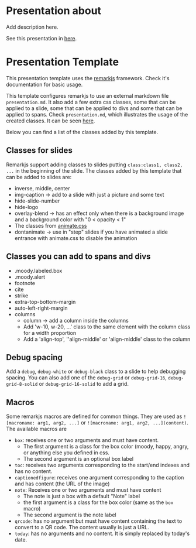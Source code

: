 # Presentation about <add subject here>

Add description here.

See this presentation in [here](<url where the presentation is served>).


# Presentation Template

This presentation template uses the [remarkjs](https://remarkjs.com/) framework.
Check it's documentation for basic usage.

This template configures remarkjs to use an external markdown file
`presentation.md`. It also add a few extra css classes, some that can be applied
to a slide, some that can be applied to divs and some that can be applied to
spans. Check `presentation.md`, which illustrates the usage of the created
classes. It can be seen [here](https://darcamo.github.io/remarkjs_template).

Below you can find a list of the classes added by this template.

## Classes for slides

Remarkjs support adding classes to slides putting `class:class1, class2, ...` in
the beginning of the slide. The classes added by this template that can be added
to slides are:

- inverse, middle, center
- img-caption -> add to a slide with just a picture and some text
- hide-slide-number
- hide-logo
- overlay-blend -> has an effect only when there is a background image and a background color with "0 < opacity < 1"
- The classes from [animate.css](https://daneden.github.io/animate.css/)
- dontanimate -> use in "step" slides if you have animated a slide entrance with animate.css to disable the animation

## Classes you can add to spans and divs

- .moody.labeled.box
- .moody.alert
- footnote
- cite
- strike
- extra-top-bottom-margin
- auto-left-right-margin
- columns
  - column -> add a column inside the columns
  - Add 'w-10, w-20, ...' class to the same element with the column class for a width proportion
  - Add a 'align-top', '\'align-middle\' or 'align-middle' class to the column


## Debug spacing

Add a `debug`, `debug-white` or `debug-black` class to a slide to help debugging
spacing. You can also add one of the `debug-grid` or `debug-grid-16`,
`debug-grid-8-solid` or `debug-grid-16-solid` to add a grid.


## Macros

Some remarkjs macros are defined for common things. They are used as 
`![macroname: arg1, arg2, ...]` or `![macroname: arg1, arg2, ...](content)`.
The available macros are

- `box`: receives one or two arguments and must have content.
  - The first argument is a class for the box color (moody, happy, angry, or
    anything else you defined in css.
  - The second argument is an optional box label
- `toc`: receives two arguments corresponding to the start/end indexes and has
  no content.
- `captionedfigure`: receives one argument corresponding to the caption and has content (the URL of the image)
- `note`: Receives one or two arguments and must have content
  - The note is just a box with a default "Note" label
  - the first argument is a class for the box color (same as the `box` macro)
  - The second argument is the note label
- `qrcode`: has no argument but must have content containing the text to convert
  to a QR code. The content usually is just a URL.
- `today`: has no arguments and no content. It is simply replaced by today's date.
